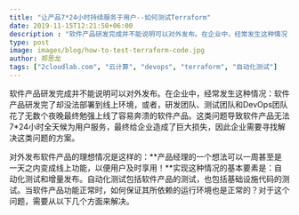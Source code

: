 ```yaml
---
title: "让产品7*24小时持续服务于用户--如何测试Terraform"
date: 2019-11-15T12:21:58+06:00
description : "软件产品研发完成并不能说明可以对外发布。在企业中，经常发生这种情况：软件产品研发完了却没法部署到线上环境，或者，研发团队、测试团队和DevOps团队花了无数个夜晚最终勉强上线了容易奔溃的软件产品。这类问题导致软件产品无法7*24小时全天候为用户服务，最终给企业造成了巨大损失，因此企业需要寻找解决这类问题的方案。"
type: post
image: images/blog/how-to-test-terraform-code.jpg
author: 郑思龙
tags: ["2cloudlab.com", "云计算", "devops", "terraform", "自动化测试"]
---
```


软件产品研发完成并不能说明可以对外发布。在企业中，经常发生这种情况：软件产品研发完了却没法部署到线上环境，或者，研发团队、测试团队和DevOps团队花了无数个夜晚最终勉强上线了容易奔溃的软件产品。这类问题导致软件产品无法7*24小时全天候为用户服务，最终给企业造成了巨大损失，因此企业需要寻找解决这类问题的方案。

对外发布软件产品的理想情况是这样的：**产品经理的一个想法可以一周甚至是一天之内变成线上功能，以便用户及时享用！**实现这种情况的基本要素是：自动化测试和增量发布。自动化测试包括软件产品的测试，也包括基础设施代码的测试。当软件产品功能正常时，如何保证其所依赖的运行环境也是正常的？对于这个问题，需要从以下几个方面来解决。